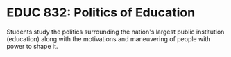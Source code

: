 # EDUC 832: Politics of Education

Students study the politics surrounding the nation's largest public institution (education) along with the motivations and maneuvering of people with power to shape it.